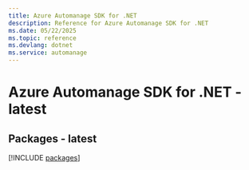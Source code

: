 ```yaml
---
title: Azure Automanage SDK for .NET
description: Reference for Azure Automanage SDK for .NET
ms.date: 05/22/2025
ms.topic: reference
ms.devlang: dotnet
ms.service: automanage
---
```

# Azure Automanage SDK for .NET - latest
## Packages - latest
[!INCLUDE [packages](automanage-index.md)]